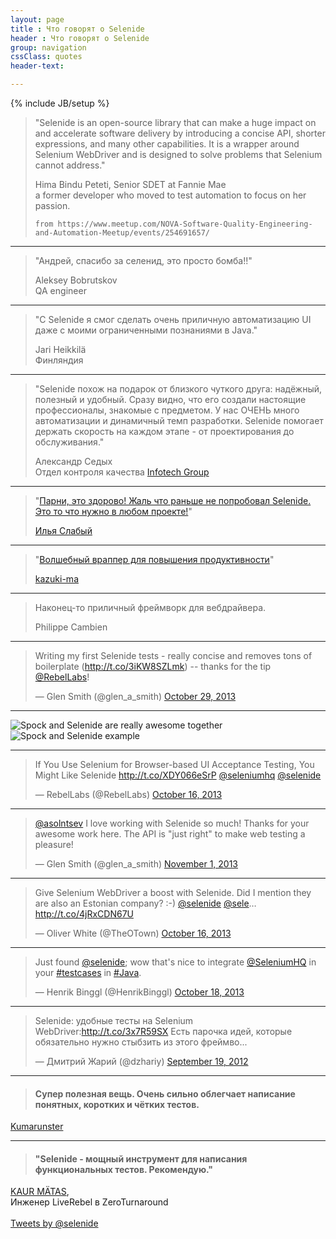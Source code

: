 ```yaml
---
layout: page
title : Что говорят о Selenide
header : Что говорят о Selenide
group: navigation
cssClass: quotes
header-text:

---
```

{% include JB/setup %}

<blockquote>
    <p>
        "Selenide is an open-source library that can make a huge impact on and accelerate software delivery by introducing a concise API, shorter expressions, and many other capabilities. It is a wrapper around Selenium WebDriver and is designed to solve problems that Selenium cannot address."
    </p>
    Hima Bindu Peteti, Senior SDET at Fannie Mae<br/>
    a former developer who moved to test automation to focus on her passion.
    
    from https://www.meetup.com/NOVA-Software-Quality-Engineering-and-Automation-Meetup/events/254691657/
</blockquote>

<hr class="divider"/>

<blockquote>
    <p>
        "Андрей, спасибо за селенид, это просто бомба!!"
    </p>
    Aleksey Bobrutskov<br/> 
    QA engineer
</blockquote>

<hr class="divider"/>

<blockquote>
    <p>
        "С Selenide я смог сделать очень приличную автоматизацию UI 
        даже с моими ограниченными познаниями в Java."
    </p>
    Jari Heikkilä<br/>
    Финляндия
</blockquote>

<hr class="divider"/>

<blockquote>
    <p>
        "Selenide похож на подарок от близкого чуткого друга: надёжный, полезный и удобный. 
        Сразу видно, что его создали настоящие профессионалы, знакомые с предметом. 
        У нас ОЧЕНЬ много автоматизации и динамичный темп разработки. 
        Selenide помогает держать скорость на каждом этапе - от проектирования до обслуживания."
    </p>
    Александр Седых<br/>
    Отдел контроля качества <a href="http://infotech.group/" target="_blank">Infotech Group</a>
</blockquote>

<hr class="divider"/>

<blockquote><p>"<a href="http://ru.selenide.org/quotes.html#comment-1949629758">Парни, это здорово! Жаль что раньше не попробовал Selenide. Это то что нужно в любом проекте!</a>"</p><a href="https://disqus.com/by/ilyaslabiy/">Илья Слабый</a></blockquote>

<hr class="divider"/>

<blockquote><p>"<a href="http://qiita.com/kazuki-ma/items/d6432fc41c82538a61bd">Волшебный враппер для повышения продуктивности</a>"</p><a href="http://qiita.com/kazuki-ma">kazuki-ma</a></blockquote>

<hr class="divider"/>

<blockquote><p>Наконец-то приличный фреймворк для вебдрайвера.</p>Philippe Cambien</blockquote>

<hr class="divider"/>

<blockquote class="twitter-tweet"><p>Writing my first Selenide tests - really concise and removes tons of boilerplate (<a href="http://t.co/3iKW8SZLmk">http://t.co/3iKW8SZLmk</a>) -- thanks for the tip <a href="https://twitter.com/RebelLabs">@RebelLabs</a>!</p>&mdash; Glen Smith (@glen_a_smith) <a href="https://twitter.com/glen_a_smith/statuses/394997859524698112">October 29, 2013</a></blockquote>

<hr class="divider"/>

![Spock and Selenide are really awesome together]({{BASE_PATH}}/images/2013/07/spock_and_selenide_tweet.png)
![Spock and Selenide example]({{BASE_PATH}}/images/2013/07/spock_and_selenide.jpg)

<hr class="divider"/>

<blockquote class="twitter-tweet"><p>If You Use Selenium for Browser-based UI Acceptance Testing, You Might Like Selenide <a href="http://t.co/XDY066eSrP">http://t.co/XDY066eSrP</a> <a href="https://twitter.com/SeleniumHQ">@seleniumhq</a> <a href="https://twitter.com/selenide">@selenide</a></p>&mdash; RebelLabs (@RebelLabs) <a href="https://twitter.com/RebelLabs/statuses/390502499863785472">October 16, 2013</a></blockquote>

<hr class="divider"/>

<blockquote class="twitter-tweet"><p><a href="https://twitter.com/asolntsev">@asolntsev</a> I love working with Selenide so much! Thanks for your awesome work here. The API is &quot;just right&quot; to make web testing a pleasure!</p>&mdash; Glen Smith (@glen_a_smith) <a href="https://twitter.com/glen_a_smith/statuses/396158312544079872">November 1, 2013</a></blockquote>

<hr class="divider"/>

<blockquote class="twitter-tweet"><p>Give Selenium WebDriver a boost with Selenide. Did I mention they are also an Estonian company? :-) <a href="https://twitter.com/selenide">@selenide</a> <a href="https://twitter.com/sele">@sele</a>…<a href="http://t.co/4jRxCDN67U">http://t.co/4jRxCDN67U</a></p>&mdash; Oliver White (@TheOTown) <a href="https://twitter.com/TheOTown/statuses/390478286217678848">October 16, 2013</a></blockquote>

<hr class="divider"/>

<blockquote class="twitter-tweet"><p>Just found <a href="https://twitter.com/selenide">@selenide</a>; wow that&#39;s nice to integrate <a href="https://twitter.com/SeleniumHQ">@SeleniumHQ</a> in your <a href="https://twitter.com/search?q=%23testcases&amp;src=hash">#testcases</a> in <a href="https://twitter.com/search?q=%23Java&amp;src=hash">#Java</a>.</p>&mdash; Henrik Binggl (@HenrikBinggl) <a href="https://twitter.com/HenrikBinggl/statuses/391201227041542145">October 18, 2013</a></blockquote>

<hr class="divider"/>

<blockquote class="twitter-tweet"><p>Selenide: удобные тесты на Selenium WebDriver:<a href="http://t.co/3x7R59SX">http://t.co/3x7R59SX</a> Есть парочка идей, которые обязательно нужно стыбзить из этого фреймво...</p>&mdash; Дмитрий Жарий (@dzhariy) <a href="https://twitter.com/dzhariy/statuses/248553108484022273">September 19, 2012</a></blockquote>

<!--
Дмитрий Жарий:
Selenide: удобные тесты на Selenium WebDriver. Есть парочка идей, которые обязательно нужно стыбзить из этого фреймворка.
-->

<hr class="divider"/>

<blockquote>
  <h4>Супер полезная вещь. Очень сильно облегчает написание понятных, коротких и чётких тестов.</h4>
</blockquote>
<div class="author"><a href="http://habrahabr.ru/post/192742/#comment_6697466">Kumarunster</a></div>

<hr class="divider"/>

<blockquote>
  <h4>"Selenide - мощный инструмент для написания функциональных тестов. Рекомендую."</h4>
</blockquote>
<div class="right"><a href="http://zeroturnaround.com/rebellabs/if-you-use-selenium-for-browser-based-ui-acceptance-testing-you-might-like-selenide/">KAUR MÄTAS</a>, <br/> Инженер LiveRebel в ZeroTurnaround</div>

<div class="vspace"></div>

<div class="wrapper-content center">
  <section>
    <br/>
    <a class="twitter-timeline" href="https://twitter.com/selenide" data-widget-id="397446026996359168">Tweets by @selenide</a>
    <script>!function(d,s,id){var js,fjs=d.getElementsByTagName(s)[0],p=/^http:/.test(d.location)?'http':'https';if(!d.getElementById(id)){js=d.createElement(s);js.id=id;js.src=p+"://platform.twitter.com/widgets.js";fjs.parentNode.insertBefore(js,fjs);}}(document,"script","twitter-wjs");</script>
  </section>
</div>
